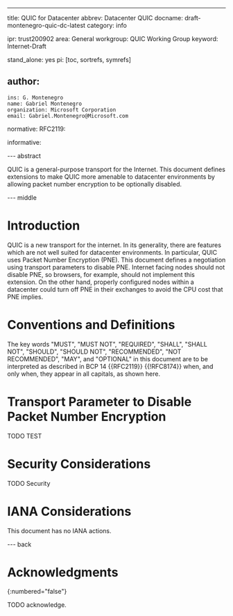 ---
title: QUIC for Datacenter
abbrev: Datacenter QUIC
docname: draft-montenegro-quic-dc-latest
category: info

ipr: trust200902
area: General
workgroup: QUIC Working Group
keyword: Internet-Draft

stand_alone: yes
pi: [toc, sortrefs, symrefs]

author:
 -
    ins: G. Montenegro
    name: Gabriel Montenegro
    organization: Microsoft Corporation
    email: Gabriel.Montenegro@Microsoft.com

normative:
  RFC2119:

informative:



--- abstract

QUIC is a general-purpose transport for the Internet. This document defines extensions to make QUIC more
amenable to datacenter environments by allowing packet number encryption to be optionally disabled.

--- middle

# Introduction

QUIC is a new transport for the internet. In its generality, there are features which are not well suited
for datacenter environments. In particular, QUIC uses Packet Number Encryption (PNE). This document defines
a negotiation using transport parameters to disable PNE. Internet facing nodes should not disable PNE, so
browsers, for example, should not implement this extension. On the other hand, properly configured nodes
within a datacenter could turn off PNE in their exchanges to avoid the CPU cost that PNE implies.

# Conventions and Definitions

The key words "MUST", "MUST NOT", "REQUIRED", "SHALL", "SHALL NOT", "SHOULD",
"SHOULD NOT", "RECOMMENDED", "NOT RECOMMENDED", "MAY", and "OPTIONAL" in this
document are to be interpreted as described in BCP 14 {{RFC2119}} {{!RFC8174}}
when, and only when, they appear in all capitals, as shown here.

# Transport Parameter to Disable Packet Number Encryption

TODO
TEST


# Security Considerations

TODO Security


# IANA Considerations

This document has no IANA actions.


--- back

# Acknowledgments
{:numbered="false"}

TODO acknowledge.
